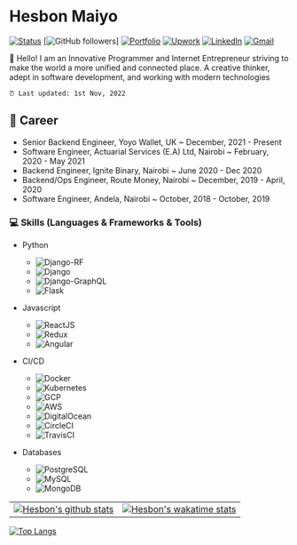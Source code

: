 # Hesbon Maiyo

[![Status](https://img.shields.io/badge/Status-Open_for_offers%20-brightgreen.svg)](https://github.com/Hesbon5600)
[![GitHub followers](https://img.shields.io/github/followers/Hesbon5600.svg?style=social&label=Follow)]
[![Portfolio](https://img.shields.io/badge/Portfolio-Hesbon%20Maiyo-pink.svg?logo=http://vectorlogo4u.com/wp-content/uploads/2016/02/RASPBERRY-PI-LOGO-VECTOR.png)](https://hesbon.me/)
[![Upwork](https://img.shields.io/badge/Upwork-Hesbon-green?style=flat&logo=Upwork&logoColor=green&link=https://www.upwork.com/freelancers/~01cd4a3e225c09c1d4)](https://www.upwork.com/freelancers/~01cd4a3e225c09c1d4)
[![LinkedIn](https://img.shields.io/badge/LinkedIn-Hesbon-blue?style=flat&logo=Linkedin&logoColor=blue&link=https://www.linkedin.com/in/hesbon-kiptoo-maiyo/)](https://www.linkedin.com/in/hesbon-kiptoo-maiyo/)
[![Gmail](https://img.shields.io/badge/Email-hesbonkiptoo5600@gmail.com-d14836?style=flat&logo=Gmail&logoColor=red&link=mailto:hesbonkiptoo5600@gmail.com)](mailto:hesbonkiptoo5600@gmail.com)

👋 Hello! I am an Innovative Programmer and Internet Entrepreneur striving to make the world a more unified and connected place. A creative thinker, adept in software development, and working with modern technologies

`⏰ Last updated: 1st Nov, 2022`

## 💼 Career

- Senior Backend Engineer, Yoyo Wallet, UK ~ December, 2021 - Present
- Software Engineer, Actuarial Services (E.A) Ltd, Nairobi ~ February, 2020 - May 2021
- Backend Engineer, Ignite Binary, Nairobi ~ June 2020 - Dec 2020
- Backend/Ops Engineer, Route Money, Nairobi ~ December, 2019 - April, 2020
- Software Engineer, Andela, Nairobi ~ October, 2018 - October, 2019

### 💻 Skills (Languages & Frameworks & Tools)

- Python

  - ![Django-RF](https://progress-bar.dev/93/?title=Django-RF&width=90)
  - ![Django](https://progress-bar.dev/92/?title=Django&width=90)
  - ![Django-GraphQL](https://progress-bar.dev/93/?title=Django-GraphQL&width=90)
  - ![Flask](https://progress-bar.dev/90/?title=Flask&width=90)

- Javascript
  - ![ReactJS](https://progress-bar.dev/71/?title=ReactJS&width=90)
  - ![Redux](https://progress-bar.dev/70/?title=Redux&width=90)
  - ![Angular](https://progress-bar.dev/50/?title=Angular&width=90)
- CI/CD
  - ![Docker](https://progress-bar.dev/85/?title=Docker&width=90)
  - ![Kubernetes](https://progress-bar.dev/80/?title=Kubernetes&width=90)
  - ![GCP](https://progress-bar.dev/83/?title=GCP&width=90)
  - ![AWS](https://progress-bar.dev/78/?title=AWS&width=90)
  - ![DigitalOcean](https://progress-bar.dev/89/?title=DigitalOcean&width=90)
  - ![CircleCI](https://progress-bar.dev/95/?title=CircleCI&width=90)
  - ![TravisCI](https://progress-bar.dev/92/?title=TravisCI&width=90)
- Databases
  - ![PostgreSQL](https://progress-bar.dev/90/?title=PostgreSQL&width=90)
  - ![MySQL](https://progress-bar.dev/89/?title=MySQL&width=90)
  - ![MongoDB](https://progress-bar.dev/87/?title=MongoDB&width=90)

|   |   |
|---|---|
| [![Hesbon's github stats](https://github-readme-stats.vercel.app/api?username=Hesbon5600&show_icons=true&custom_title=My+GtHub+Stats)](https://github.com/Hesbon5600) | [![Hesbon's wakatime stats](https://github-readme-stats.vercel.app/api/wakatime?username=Hesbon&layout=compact&custom_title=My+Last+7+days+Wakatime+Stats)](https://github.com/Hesbon5600) |

[![Top Langs](https://github-readme-stats.vercel.app/api/top-langs/?username=Hesbon5600&hide=jupyter%20notebook,css&langs_count=7)](https://github.com/Hesbon5600)
